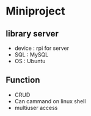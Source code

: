 # Miniproject

## library server
- device : rpi for server
- SQL : MySQL
- OS : Ubuntu

## Function
- CRUD
- Can cammand on linux shell
- multiuser access
